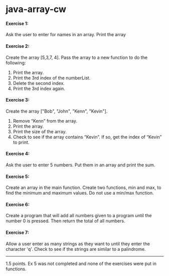 # java-array-cw

#### Exercise 1:
Ask the user to enter for names in an array. Print the array

#### Exercise 2:
Create the array [5,3,7, 4]. Pass the array to a new function to do the following:
1) Print the array.
1) Print the 3rd index of the numberList.
2) Delete the second index.
3) Print the 3rd index again.

#### Exercise 3:
Create the array ["Bob", "John", "Kenn", "Kevin"].
1) Remove “Kenn” from the array.
2) Print the array.
3) Print the size of the array.
4) Check to see if the array contains “Kevin”. If so, get the index of “Kevin” to print.

#### Exercise 4:
Ask the user to enter 5 numbers. Put them in an array and print the sum.

#### Exercise 5:
Create an array in the main function. Create two functions, min and max, to find the minimum and maximum values. Do not use a min/max function.

#### Exercise 6:
Create a program that will add all numbers given to a program until the number 0 is pressed. Then return the total of all numbers.

#### Exercise 7:
Allow a user enter as many strings as they want to until they enter the character 'q'. Check to see if the strings are similar to a palindrome.
<hr>
1.5 points. Ex 5 was not completed and none of the exercises were put in functions.